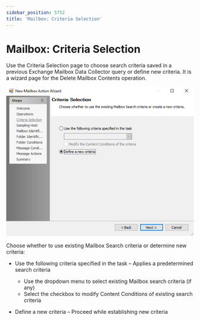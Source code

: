 ```yaml
---
sidebar_position: 5752
title: 'Mailbox: Criteria Selection'
---
```


# Mailbox: Criteria Selection

Use the Criteria Selection page to choose search criteria saved in a previous Exchange Mailbox Data Collector query or define new criteria. It is a wizard page for the Delete Mailbox Contents operation.

![New Mailbox Action Wizard Criteria Selection page](../../../../../../../static/images/AccessAnalyzer_12.0/Content/Resources/Images/EnterpriseAuditor/Admin/Action/Mailbox/CriteriaSelection.png "New Mailbox Action Wizard Criteria Selection page")

Choose whether to use existing Mailbox Search criteria or determine new criteria:

* Use the following criteria specified in the task – Applies a predetermined search criteria

  * Use the dropdown menu to select existing Mailbox search criteria (if any)
  * Select the checkbox to modify Content Conditions of existing search criteria
* Define a new criteria – Proceed while establishing new criteria